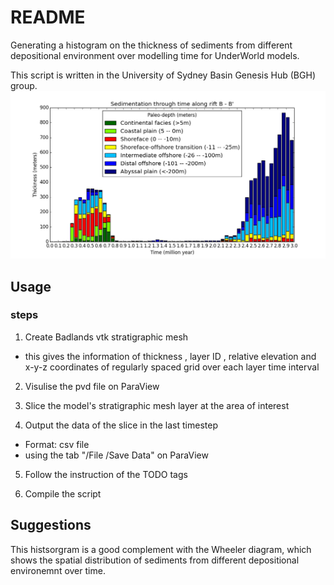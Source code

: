 # README #
Generating a histogram on the thickness of sediments from different depositional environment over modelling time for UnderWorld models.

This script is written in the University of Sydney Basin Genesis Hub (BGH) group. 
![alt text](example_graph.png)

## Usage ##
### steps ###

1. Create Badlands vtk stratigraphic mesh 
  * this gives the information of thickness , layer ID , relative elevation and x-y-z coordinates of regularly spaced grid over each layer time interval 
  
2. Visulise the pvd file on ParaView

3. Slice the model's stratigraphic mesh layer at the area of interest

4. Output the data of the slice in the last timestep
 * Format: csv file 
 * using the tab "/File /Save Data" on ParaView

5. Follow the instruction of the TODO tags

6. Compile the script



## Suggestions ##
This histsorgram is a good complement with the Wheeler diagram, which shows the spatial distribution of sediments from different depositional environemnt over time. 
